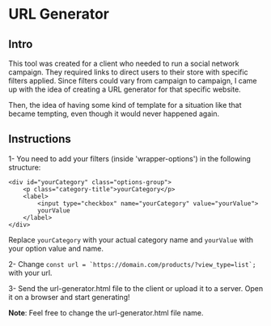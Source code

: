 # URL Generator

## Intro
This tool was created for a client who needed to run a social network campaign. They required links to direct users to their store with specific filters applied. Since filters could vary from campaign to campaign, I came up with the idea of creating a URL generator for that specific website.

Then, the idea of having some kind of template for a situation like that became tempting, even though it would never happened again.

## Instructions
1- You need to add your filters (inside 'wrapper-options') in the following structure:

```
<div id="yourCategory" class="options-group">
	<p class="category-title">yourCategory</p>
	<label>
		<input type="checkbox" name="yourCategory" value="yourValue">
		yourValue
	</label>
</div>
```

Replace `yourCategory` with your actual category name and `yourValue` with your option value and name.

2- Change ``const url = `https://domain.com/products/?view_type=list`;`` with your url.

3- Send the url-generator.html file to the client or upload it to a server. Open it on a browser and start generating!

**Note**: Feel free to change the url-generator.html file name.